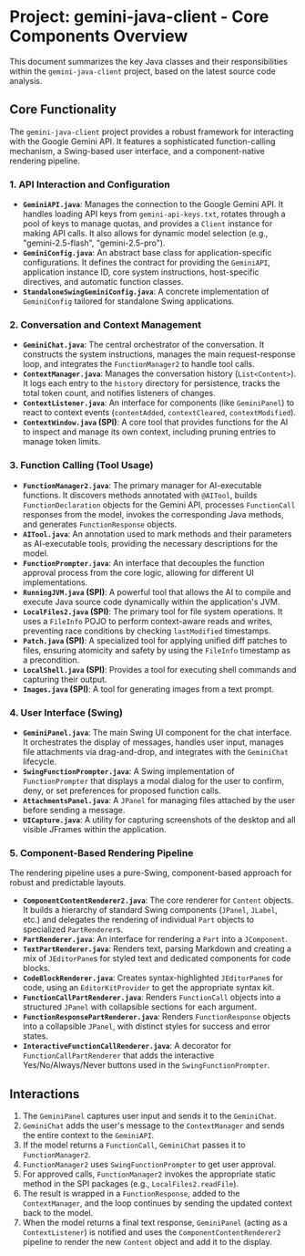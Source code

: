 # Project: gemini-java-client - Core Components Overview

This document summarizes the key Java classes and their responsibilities within the `gemini-java-client` project, based on the latest source code analysis.

## Core Functionality

The `gemini-java-client` project provides a robust framework for interacting with the Google Gemini API. It features a sophisticated function-calling mechanism, a Swing-based user interface, and a component-native rendering pipeline.

### 1. API Interaction and Configuration

*   **`GeminiAPI.java`**: Manages the connection to the Google Gemini API. It handles loading API keys from `gemini-api-keys.txt`, rotates through a pool of keys to manage quotas, and provides a `Client` instance for making API calls. It also allows for dynamic model selection (e.g., "gemini-2.5-flash", "gemini-2.5-pro").
*   **`GeminiConfig.java`**: An abstract base class for application-specific configurations. It defines the contract for providing the `GeminiAPI`, application instance ID, core system instructions, host-specific directives, and automatic function classes.
*   **`StandaloneSwingGeminiConfig.java`**: A concrete implementation of `GeminiConfig` tailored for standalone Swing applications.

### 2. Conversation and Context Management

*   **`GeminiChat.java`**: The central orchestrator of the conversation. It constructs the system instructions, manages the main request-response loop, and integrates the `FunctionManager2` to handle tool calls.
*   **`ContextManager.java`**: Manages the conversation history (`List<Content>`). It logs each entry to the `history` directory for persistence, tracks the total token count, and notifies listeners of changes.
*   **`ContextListener.java`**: An interface for components (like `GeminiPanel`) to react to context events (`contentAdded`, `contextCleared`, `contextModified`).
*   **`ContextWindow.java` (SPI)**: A core tool that provides functions for the AI to inspect and manage its own context, including pruning entries to manage token limits.

### 3. Function Calling (Tool Usage)

*   **`FunctionManager2.java`**: The primary manager for AI-executable functions. It discovers methods annotated with `@AITool`, builds `FunctionDeclaration` objects for the Gemini API, processes `FunctionCall` responses from the model, invokes the corresponding Java methods, and generates `FunctionResponse` objects.
*   **`AITool.java`**: An annotation used to mark methods and their parameters as AI-executable tools, providing the necessary descriptions for the model.
*   **`FunctionPrompter.java`**: An interface that decouples the function approval process from the core logic, allowing for different UI implementations.
*   **`RunningJVM.java` (SPI)**: A powerful tool that allows the AI to compile and execute Java source code dynamically within the application's JVM.
*   **`LocalFiles2.java` (SPI)**: The primary tool for file system operations. It uses a `FileInfo` POJO to perform context-aware reads and writes, preventing race conditions by checking `lastModified` timestamps.
*   **`Patch.java` (SPI)**: A specialized tool for applying unified diff patches to files, ensuring atomicity and safety by using the `FileInfo` timestamp as a precondition.
*   **`LocalShell.java` (SPI)**: Provides a tool for executing shell commands and capturing their output.
*   **`Images.java` (SPI)**: A tool for generating images from a text prompt.

### 4. User Interface (Swing)

*   **`GeminiPanel.java`**: The main Swing UI component for the chat interface. It orchestrates the display of messages, handles user input, manages file attachments via drag-and-drop, and integrates with the `GeminiChat` lifecycle.
*   **`SwingFunctionPrompter.java`**: A Swing implementation of `FunctionPrompter` that displays a modal dialog for the user to confirm, deny, or set preferences for proposed function calls.
*   **`AttachmentsPanel.java`**: A `JPanel` for managing files attached by the user before sending a message.
*   **`UICapture.java`**: A utility for capturing screenshots of the desktop and all visible JFrames within the application.

### 5. Component-Based Rendering Pipeline

The rendering pipeline uses a pure-Swing, component-based approach for robust and predictable layouts.

*   **`ComponentContentRenderer2.java`**: The core renderer for `Content` objects. It builds a hierarchy of standard Swing components (`JPanel`, `JLabel`, etc.) and delegates the rendering of individual `Part` objects to specialized `PartRenderer`s.
*   **`PartRenderer.java`**: An interface for rendering a `Part` into a `JComponent`.
*   **`TextPartRenderer.java`**: Renders text, parsing Markdown and creating a mix of `JEditorPane`s for styled text and dedicated components for code blocks.
*   **`CodeBlockRenderer.java`**: Creates syntax-highlighted `JEditorPane`s for code, using an `EditorKitProvider` to get the appropriate syntax kit.
*   **`FunctionCallPartRenderer.java`**: Renders `FunctionCall` objects into a structured `JPanel` with collapsible sections for each argument.
*   **`FunctionResponsePartRenderer.java`**: Renders `FunctionResponse` objects into a collapsible `JPanel`, with distinct styles for success and error states.
*   **`InteractiveFunctionCallRenderer.java`**: A decorator for `FunctionCallPartRenderer` that adds the interactive Yes/No/Always/Never buttons used in the `SwingFunctionPrompter`.

## Interactions

1.  The `GeminiPanel` captures user input and sends it to the `GeminiChat`.
2.  `GeminiChat` adds the user's message to the `ContextManager` and sends the entire context to the `GeminiAPI`.
3.  If the model returns a `FunctionCall`, `GeminiChat` passes it to `FunctionManager2`.
4.  `FunctionManager2` uses `SwingFunctionPrompter` to get user approval.
5.  For approved calls, `FunctionManager2` invokes the appropriate static method in the SPI packages (e.g., `LocalFiles2.readFile`).
6.  The result is wrapped in a `FunctionResponse`, added to the `ContextManager`, and the loop continues by sending the updated context back to the model.
7.  When the model returns a final text response, `GeminiPanel` (acting as a `ContextListener`) is notified and uses the `ComponentContentRenderer2` pipeline to render the new `Content` object and add it to the display.
